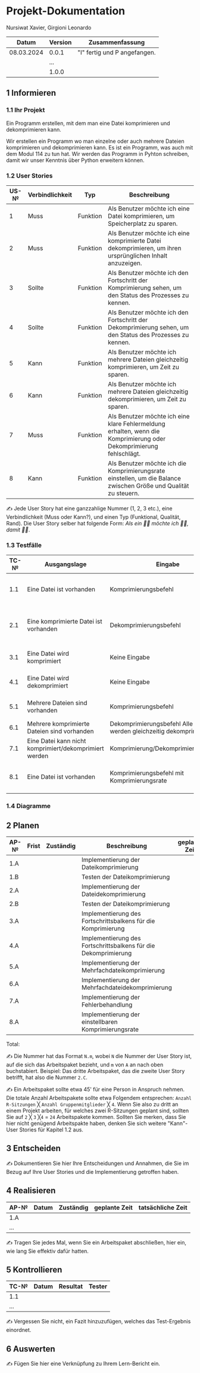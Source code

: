 # Projekt-Dokumentation


Nursiwat Xavier, Girgioni Leonardo

| Datum | Version | Zusammenfassung                                              |
| ----- | ------- | ------------------------------------------------------------ |
|08.03.2024       | 0.0.1   | "I" fertig und P angefangen. |
|       | ...     |                                                              |
|       | 1.0.0   |                                                              |

## 1 Informieren

### 1.1 Ihr Projekt

Ein Programm erstellen, mit dem man eine Datei komprimieren und dekomprimieren kann.

Wir erstellen ein Programm wo man einzelne oder auch mehrere Dateien komprimieren und dekomprimieren kann. Es ist ein Programm, was auch mit dem Modul 114 zu tun hat. Wir werden das Programm in Pyhton schreiben, damit wir unser Kenntnis über Python erweitern können.


### 1.2 User Stories

| US-№ | Verbindlichkeit | Typ  | Beschreibung                       |
| ---- | --------------- | ---- | ---------------------------------- |
| 1    |   Muss	              |Funktion      | Als Benutzer möchte ich eine Datei komprimieren, um Speicherplatz zu sparen.|
| 2  |  Muss	               | Funktion     | Als Benutzer möchte ich eine komprimierte Datei dekomprimieren, um ihren ursprünglichen Inhalt anzuzeigen. |
| 3  |     Sollte	            |  Funktion    | Als Benutzer möchte ich den Fortschritt der Komprimierung sehen, um den Status des Prozesses zu kennen.|
| 4  |     Sollte	            | Funktion     |  Als Benutzer möchte ich den Fortschritt der Dekomprimierung sehen, um den Status des Prozesses zu kennen.|
| 5  |      Kann           |  Funktion    |  Als Benutzer möchte ich mehrere Dateien gleichzeitig komprimieren, um Zeit zu sparen.|
| 6  |     Kann            |  Funktion    |  Als Benutzer möchte ich mehrere Dateien gleichzeitig dekomprimieren, um Zeit zu sparen.|
| 7  |    Muss	             |  Funktion    | Als Benutzer möchte ich eine klare Fehlermeldung erhalten, wenn die Komprimierung oder Dekomprimierung fehlschlägt.|
| 8  |    Kann             | Funktion     | Als Benutzer möchte ich die Komprimierungsrate einstellen, um die Balance zwischen Größe und Qualität zu steuern.|

✍️ Jede User Story hat eine ganzzahlige Nummer (1, 2, 3 etc.), eine Verbindlichkeit (Muss oder Kann?), und einen Typ (Funktional, Qualität, Rand). Die User Story selber hat folgende Form: *Als ein 🤷‍♂️ möchte ich 🤷‍♂️, damit 🤷‍♂️*.

### 1.3 Testfälle

| TC-№ | Ausgangslage | Eingabe | Erwartete Ausgabe |
| ---- | ------------ | ------- | ----------------- |
| 1.1  |  Eine Datei ist vorhanden	            |Komprimierungsbefehl	        |  Die Datei wird komprimiert und Speicherplatz wird gespart|
|2.1   |Eine komprimierte Datei ist vorhanden	              |Dekomprimierungsbefehl         | Die Datei wird dekomprimiert und der ursprüngliche Inhalt wird angezeigt|
|3.1   | Eine Datei wird komprimiert	             |Keine Eingabe	         |Der Fortschritt der Komprimierung wird angezeigt|
|4.1   |Eine Datei wird dekomprimiert	              |Keine Eingabe	         |Der Fortschritt der Dekomprimierung wird angezeigt|
|5.1   |Mehrere Dateien sind vorhanden|Komprimierungsbefehl	         |Alle Dateien werden gleichzeitig komprimiert|
|6.1   |Mehrere komprimierte Dateien sind vorhanden	              |Dekomprimierungsbefehl         Alle Dateien werden gleichzeitig dekomprimiert|                   |
|7.1   |Eine Datei kann nicht komprimiert/dekomprimiert werden	              |Komprimierung/Dekomprimierungsbefehl	         |Eine klare Fehlermeldung wird angezeigt|
|8.1   |Eine Datei ist vorhanden	              |Komprimierungsbefehl mit Komprimierungsrate	         |Die Datei wird mit der angegebenen Komprimierungsrate komprimiert|




### 1.4 Diagramme



## 2 Planen

| AP-№ | Frist | Zuständig | Beschreibung | geplante Zeit |
| ---- | ----- | --------- | ------------ | ------------- |
| 1.A  |       |           | Implementierung der Dateikomprimierung             |               |
| 1.B   |       |           | Testen der Dateikomprimierung             |               |
| 2.A   |       |           | Implementierung der Dateidekomprimierung             |               |
| 2.B   |       |           | Testen der Dateikomprimierung             |               |
| 3.A   |       |           |Implementierung des Fortschrittsbalkens für die Komprimierung	              |               |
| 4.A   |       |           | Implementierung des Fortschrittsbalkens für die Dekomprimierung	             |               |
| 5.A   |       |           |Implementierung der Mehrfachdateikomprimierung	              |               |
| 6.A   |       |           | Implementierung der Mehrfachdateidekomprimierung	             |               |
| 7.A   |       |           | Implementierung der Fehlerbehandlung	             |               |
| 8.A   |       |           | Implementierung der einstellbaren Komprimierungsrate	             |               |


Total: 

✍️ Die Nummer hat das Format `N.m`, wobei `N` die Nummer der User Story ist, auf die sich das Arbeitspaket bezieht, und `m` von `A` an nach oben buchstabiert. Beispiel: Das dritte Arbeitspaket, das die zweite User Story betrifft, hat also die Nummer `2.C`.

✍️ Ein Arbeitspaket sollte etwa 45' für eine Person in Anspruch nehmen. Die totale Anzahl Arbeitspakete sollte etwa Folgendem entsprechen: `Anzahl R-Sitzungen` ╳ `Anzahl Gruppenmitglieder` ╳ `4`. Wenn Sie also zu dritt an einem Projekt arbeiten, für welches zwei R-Sitzungen geplant sind, sollten Sie auf `2` ╳ `3` ╳`4` = `24` Arbeitspakete kommen. Sollten Sie merken, dass Sie hier nicht genügend Arbeitspakte haben, denken Sie sich weitere "Kann"-User Stories für Kapitel 1.2 aus.

## 3 Entscheiden

✍️ Dokumentieren Sie hier Ihre Entscheidungen und Annahmen, die Sie im Bezug auf Ihre User Stories und die Implementierung getroffen haben.

## 4 Realisieren

| AP-№ | Datum | Zuständig | geplante Zeit | tatsächliche Zeit |
| ---- | ----- | --------- | ------------- | ----------------- |
| 1.A  |       |           |               |                   |
| ...  |       |           |               |                   |

✍️ Tragen Sie jedes Mal, wenn Sie ein Arbeitspaket abschließen, hier ein, wie lang Sie effektiv dafür hatten.

## 5 Kontrollieren

| TC-№ | Datum | Resultat | Tester |
| ---- | ----- | -------- | ------ |
| 1.1  |       |          |        |
| ...  |       |          |        |

✍️ Vergessen Sie nicht, ein Fazit hinzuzufügen, welches das Test-Ergebnis einordnet.

## 6 Auswerten

✍️ Fügen Sie hier eine Verknüpfung zu Ihrem Lern-Bericht ein.
